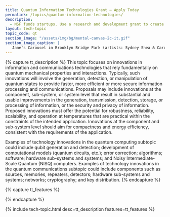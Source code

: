 ```yaml
---
title: Quantum Information Technologies Grant – Apply Today
permalink: /topics/quantum-information-technologies/
description: 
  - NSF funds startups. Use a research and development grant to create quantum information technologies. 
layout: tech-topic
topic_code: qt
section_image: "/assets/img/bg/mental-canvas-2c-it.gif"
section_image_caption: |
   Jane's Carousel in Brooklyn Bridge Park (artists: Sydney Shea & Carol Hsiung for drawing, and Joel Artista for mural) made possible by [Mental Canvas LLC]({{ site.baseurl }}/portfolio/details/?company=mental-canvas-llc#mental-canvas-llc), the first to translate hand illustrations into 3D.
---
```

{% capture tt_description %}
This topic focuses on innovations in information and communications technologies that rely fundamentally on quantum mechanical properties and interactions. Typically, such innovations will involve the generation, detection, or manipulation of quantum states to provide faster, more efficient or more secure information processing and communications. Proposals may include innovations at the component, sub-system, or system level that result in substantial and usable improvements in the generation, transmission, detection, storage, or processing of information, or the security and privacy of information. Proposed innovations must offer the potential for robustness, reliability, scalability, and operation at temperatures that are practical within the constraints of the intended application. Innovations at the component and sub-system level should aim for compactness and energy efficiency, consistent with the requirements of the application.

Examples of technology innovations in the quantum computing subtopic could include qubit generation and detection; development of computational models (quantum circuits, etc.); error correction; algorithms; software; hardware sub-systems and systems; and Noisy Intermediate-Scale Quantum (NISQ) computers. Examples of technology innovations in the quantum communications subtopic could include components such as sources, memories, repeaters, detectors; hardware sub-systems and systems; networks; cryptography; and key distribution.
{% endcapture %}

{% capture tt_features %}
<!--<div class="usa-section usa-content usa-grid">
  <h3>FEATURE 1</h3>
</div>
<div class="background-light-blue">
  <div class="usa-section usa-content usa-grid">
    <h3>FEATURE 2</h3>
  </div>
</div>-->
{% endcapture %}

{% include tech-topic.html desc=tt_description features=tt_features %}
